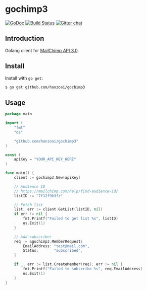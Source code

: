 # gochimp3
[![GoDoc][godoc-img]][godoc-url] [![Build Status][travis-img]][travis-url] [![Gitter chat][gitter-img]][gitter-url]

## Introduction
Golang client for [MailChimp API 3.0](http://developer.mailchimp.com/documentation/mailchimp/).

## Install
Install with `go get`:

```bash
$ go get github.com/hanzoai/gochimp3
```

## Usage
```go
package main

import (
	"fmt"
	"os"

	"github.com/hanzoai/gochimp3"
)

const (
	apiKey = "YOUR_API_KEY_HERE"
)

func main() {
	client := gochimp3.New(apiKey)

	// Audience ID
	// https://mailchimp.com/help/find-audience-id/
	listID := "7f12f9b3fz"

	// Fetch list
	list, err := client.GetList(listID, nil)
	if err != nil {
		fmt.Printf("Failed to get list %s", listID)
		os.Exit(1)
	}

	// Add subscriber
	req := &gochimp3.MemberRequest{
		EmailAddress: "test@mail.com",
		Status:       "subscribed",
	}

	if _, err := list.CreateMember(req); err != nil {
		fmt.Printf("Failed to subscribe %s", req.EmailAddress)
		os.Exit(1)
	}
}
```

[godoc-img]:      https://godoc.org/github.com/hanzoai/gochimp3?status.svg
[godoc-url]:      https://godoc.org/github.com/hanzoai/gochimp3
[travis-img]:     https://img.shields.io/travis/hanzoai/gochimp3.svg
[travis-url]:     https://travis-ci.org/hanzoai/gochimp3
[gitter-img]:     https://badges.gitter.im/join-chat.svg
[gitter-url]:     https://gitter.im/hanzoai/chat

<!-- not used -->
[coveralls-img]:    https://coveralls.io/repos/hanzoai/gochimp3/badge.svg?branch=master&service=github
[coveralls-url]:    https://coveralls.io/github/hanzoai/gochimp3?branch=master
